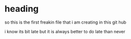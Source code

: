 # heading

so this is the first freakin file that i am creating in this git hub

i know its bit late but it is always better to do late than never
